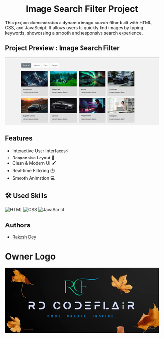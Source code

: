 
# <h1 style="text-align: center;">Image Search Filter Project</h1>


This project demonstrates a dynamic image search filter built with HTML, CSS, and JavaScript. It allows users to quickly find images by typing keywords, showcasing a smooth and responsive search experience.


## Project Preview : Image Search Filter

![Result](https://github.com/Rakesh-Dey-007/Web_Projects/blob/main/01.%20Image%20Search%20Filter/Result.png)


## Features

- Interactive User Interfaces⚡
- Responsive Layout 📱
- Clean & Modern UI 🖌️
- Real-time Filtering 🕒
- Smooth Animation 💻



## 🛠 Used Skills

<p align="left">
  <img src="https://cdn.iconscout.com/icon/free/png-512/free-html-logo-icon-download-in-svg-png-gif-file-formats--brand-company-business-brands-pack-logos-icons-2284975.png?f=webp&w=256" alt="HTML" width="70" height="70">
  <img src="https://cdn.iconscout.com/icon/free/png-512/free-css-logo-icon-download-in-svg-png-gif-file-formats--logos-pack-icons-722685.png?f=webp&w=256" alt="CSS" width="70" height="70">
  <img src="https://cdn.iconscout.com/icon/free/png-512/free-javascript-logo-icon-download-in-svg-png-gif-file-formats--brand-company-business-brands-pack-logos-icons-2284965.png?f=webp&w=256" alt="JavaScript" width="70" height="70">
</p>



## Authors

- [Rakesh Dey](https://github.com/Rakesh-Dey-007)


# Owner Logo

![Logo](https://github.com/Rakesh-Dey-007/Web_Projects/blob/main/01.%20Image%20Search%20Filter/Logo.jpg)


